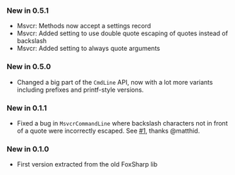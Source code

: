 ### New in 0.5.1

* Msvcr: Methods now accept a settings record
* Msvcr: Added setting to use double quote escaping of quotes instead of backslash
* Msvcr: Added setting to always quote arguments

### New in 0.5.0

* Changed a big part of the `CmdLine` API, now with a lot more variants including prefixes and printf-style versions.

### New in 0.1.1

* Fixed a bug in `MsvcrCommandLine` where backslash characters not in front of a quote were incorrectly escaped. See [#1](https://github.com/vbfox/FoxSharp/issues/1), thanks @matthid.

### New in 0.1.0

* First version extracted from the old FoxSharp lib

